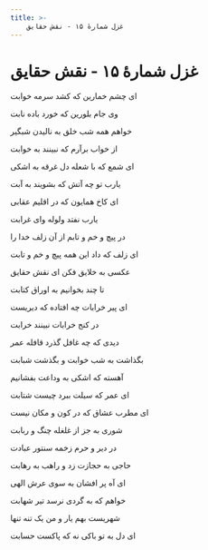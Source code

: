 ```yaml
---
title: >-
    غزل شمارهٔ ۱۵ - نقش حقایق
---
```

# غزل شمارهٔ ۱۵ - نقش حقایق

<div class="b" id="bn1"><div class="m1"><p>ای چشم خمارین که کشد سرمه خوابت</p></div>
<div class="m2"><p>وی جام بلورین که خورد باده نابت</p></div></div>
<div class="b" id="bn2"><div class="m1"><p>خواهم همه شب خلق به نالیدن شبگیر</p></div>
<div class="m2"><p>از خواب برآرم که نبینند به خوابت</p></div></div>
<div class="b" id="bn3"><div class="m1"><p>ای شمع که با شعله دل غرقه به اشکی</p></div>
<div class="m2"><p>یارب تو چه آتش که بشویند به آبت</p></div></div>
<div class="b" id="bn4"><div class="m1"><p>ای کاخ همایون که در اقلیم عقابی</p></div>
<div class="m2"><p>یارب نفتد ولوله وای غرابت</p></div></div>
<div class="b" id="bn5"><div class="m1"><p>در پیچ و خم و تابم از آن زلف خدا را</p></div>
<div class="m2"><p>ای زلف که داد این همه پیچ و خم و تابت</p></div></div>
<div class="b" id="bn6"><div class="m1"><p>عکسی به خلایق فکن ای نقش حقایق</p></div>
<div class="m2"><p>تا چند بخوانیم به اوراق کتابت</p></div></div>
<div class="b" id="bn7"><div class="m1"><p>ای پیر خرابات چه افتاده که دیریست</p></div>
<div class="m2"><p>در کنج خرابات نبینند خرابت</p></div></div>
<div class="b" id="bn8"><div class="m1"><p>دیدی که چه غافل گذرد قافله عمر</p></div>
<div class="m2"><p>بگذاشت به شب خوابت و بگذشت شبابت</p></div></div>
<div class="b" id="bn9"><div class="m1"><p>آهسته که اشکی به وداعت بفشانیم</p></div>
<div class="m2"><p>ای عمر که سیلت ببرد چیست شتابت</p></div></div>
<div class="b" id="bn10"><div class="m1"><p>ای مطرب عشاق که در کون و مکان نیست</p></div>
<div class="m2"><p>شوری به جز از غلغله چنگ و ربابت</p></div></div>
<div class="b" id="bn11"><div class="m1"><p>در دیر و حرم زخمه سنتور عبادت</p></div>
<div class="m2"><p>حاجی به حجازت زد و راهب به رهابت</p></div></div>
<div class="b" id="bn12"><div class="m1"><p>ای آه پر افشان به سوی عرش الهی</p></div>
<div class="m2"><p>خواهم که به گردی نرسد تیر شهابت</p></div></div>
<div class="b" id="bn13"><div class="m1"><p>شهریست بهم یار و من یک تنه تنها</p></div>
<div class="m2"><p>ای دل به تو باکی نه که پاکست حسابت</p></div></div>
